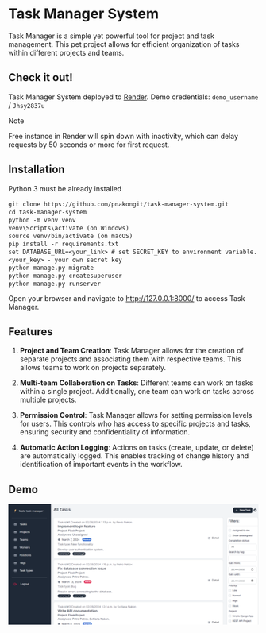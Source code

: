 # Task Manager System

Task Manager is a simple yet powerful tool for project and task management. This pet project allows for efficient organization of tasks within different projects and teams.

## Check it out!
Task Manager System deployed to [Render](https://task-manager-system-rkzu.onrender.com/).
Demo credentials: ```demo_username``` / ```Jhsy2837u```
> [!NOTE]
> Free instance in Render will spin down with inactivity, which can delay requests by 50 seconds or more for first request.

## Installation
Python 3 must be already installed

```
git clone https://github.com/pnakongit/task-manager-system.git
cd task-manager-system
python -m venv venv
venv\Scripts\activate (on Windows)
source venv/bin/activate (on macOS)
pip install -r requirements.txt
set DATABASE_URL=<your_link> # set SECRET_KEY to environment variable. <your_key> - your own secret key 
python manage.py migrate
python manage.py createsuperuser
python manage.py runserver
```
Open your browser and navigate to http://127.0.0.1:8000/ to access Task Manager.

## Features 
1. **Project and Team Creation**: Task Manager allows for the creation of separate projects and associating them with respective teams. This allows teams to work on projects separately. 

2. **Multi-team Collaboration on Tasks**: Different teams can work on tasks within a single project. Additionally, one team can work on tasks across multiple projects.

3. **Permission Control**: Task Manager allows for setting permission levels for users. This controls who has access to specific projects and tasks, ensuring security and confidentiality of information.

4. **Automatic Action Logging**: Actions on tasks (create, update, or delete) are automatically logged.  This enables tracking of change history and identification of important events in the workflow.


## Demo
![website interface](demo.png)

